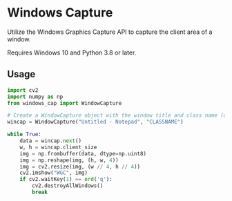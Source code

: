 # Windows Capture

Utilize the Windows Graphics Capture API to capture the client area of a window.

Requires Windows 10 and Python 3.8 or later.

## Usage

```python
import cv2
import numpy as np
from windows_cap import WindowCapture

# Create a WindowCapture object with the window title and class name (optional)
wincap = WindowCapture("Untitled - Notepad", "CLASSNAME")

while True:
    data = wincap.next()
    w, h = wincap.client_size
    img = np.frombuffer(data, dtype=np.uint8)
    img = np.reshape(img, (h, w, 4))
    img = cv2.resize(img, (w // 4, h // 4))
    cv2.imshow("WGC", img)
    if cv2.waitKey(1) == ord('q'):
        cv2.destroyAllWindows()
        break
```